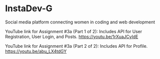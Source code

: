# InstaDev-G
 Social media platform connecting women in coding and web development

YouTube link for Assignment #3a (Part 1 of 2): Includes API for User Registration, User Login, and Posts.
https://youtu.be/1rXuaJCyIdE

YouTube link for Assignment #3a (Part 2 of 2): Includes API for Profile. https://youtu.be/abu_LX4tdGY
